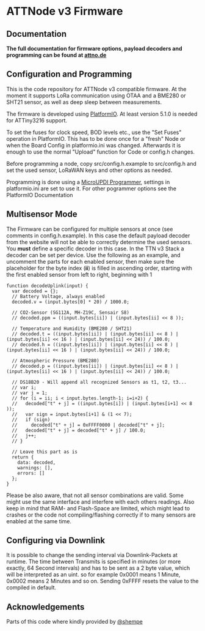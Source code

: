 # ATTNode v3 Firmware

## Documentation

**The full documentation for firmware options, payload decoders and programming can be found at [attno.de](https://www.attno.de/21-firmware-v3)**

## Configuration and Programming

This is the code repository for ATTNode v3 compatible firmware. At the moment it supports LoRa communication using OTAA and a BME280 or SHT21 sensor, as well as deep sleep between measurements.

The firmware is developed using [PlatformIO](https://platformio.org/). At least version 5.1.0 is needed for ATTiny3216 support.

To set the fuses for clock speed, BOD levels etc., use the "Set Fuses" operation in PlatformIO. This has to be done once for a "fresh" Node or when the Board Config in platformio.ini was changed. Afterwards it is enough to use the normal "Upload" function for Code or config.h changes.

Before programming a node, copy src/config.h.example to src/config.h and set the used sensor, LoRaWAN keys and other options as needed.

Programming is done using a [MicroUPDI Programmer](https://github.com/MCUdude/microUPDI), settings in platformio.ini are set to use it. For other pogrammer options see the PlatformIO Documentation

## Multisensor Mode

The Firmware can be configured for multiple sensors at once (see comments in config.h.example). In this case the default payload decoder from the website will not be able to correctly determine the used sensors. You **must** define a specific decoder in this case. In the TTN v3 Stack a decoder can be set per device. Use the following as an example, and uncomment the parts for each enabled sensor, then make sure the placeholder for the byte index (**ii**) 
is filled in ascending order, starting with the first enabled sensor from left to right, beginning with 1

    function decodeUplink(input) {
      var decoded = {};
      // Battery Voltage, always enabled
      decoded.v = (input.bytes[0] * 20) / 1000.0;
      
      // CO2-Sensor (SG112A, MH-Z19C, Sensair S8)
      // decoded.ppm = ((input.bytes[ii]) | (input.bytes[ii] << 8 ));

      // Temperature and Humidity (BME280 / SHT21)
      // decoded.t = ((input.bytes[ii]) | (input.bytes[ii] << 8 ) | (input.bytes[ii] << 16 ) | (input.bytes[ii] << 24)) / 100.0;
      // decoded.h = ((input.bytes[ii]) | (input.bytes[ii] << 8 ) | (input.bytes[ii] << 16 ) | (input.bytes[ii] << 24)) / 100.0;

      // Atmospheric Pressure (BME280)
      // decoded.p = ((input.bytes[ii]) | (input.bytes[ii] << 8 ) | (input.bytes[ii] << 16 ) | (input.bytes[ii] << 24)) / 100.0;

      // DS18B20 - Will append all recognized Sensors as t1, t2, t3...
      // var i;
      // var j = 1;
      // for (i = ii; i < input.bytes.length-1; i=i+2) {
      //   decoded["t" + j] = ((input.bytes[i]) | (input.bytes[i+1] << 8 ));
      //   var sign = input.bytes[i+1] & (1 << 7);
      //   if (sign)
      //     decoded["t" + j] = 0xFFFF0000 | decoded["t" + j];
      //   decoded["t" + j] = decoded["t" + j] / 100.0;
      //   j++;
      // }
  
      // Leave this part as is
      return {
        data: decoded,
        warnings: [],
        errors: []
      };
    }

Please be also aware, that not all sensor combinations are valid. Some might use the same interface and interfere with each others readings. Also keep in mind that RAM- and Flash-Space are limited, which might lead to crashes or the code not compiling/flashing correctly if to many sensors are enabled at the same time.

## Configuring via Downlink

It is possible to change the sending interval via Downlink-Packets at runtime. The time between Transmits is specified in minutes (or more exactly, 64 Second intervals) and has to be sent as a 2 byte value, which will be interpreted as an uint. so for example 0x0001 means 1 Minute, 0x0002 means 2 Minutes and so on. Sending 0xFFFF resets the value to the compiled in default.

## Acknowledgements

Parts of this code where kindly provided by [@shempe](https://twitter.com/shempe)
